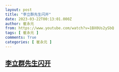 ```yaml
---
layout: post
title: "李立群先生闪开"
date: 2023-03-22T00:13:01.000Z
author: 崔永元
from: https://www.youtube.com/watch?v=1BX0Us2ySbQ
tags: [ 崔永元 ]
comments: True
categories: [ 崔永元 ]
---
```

<!--1679443981000-->
[李立群先生闪开](https://www.youtube.com/watch?v=1BX0Us2ySbQ)
------

<div>

</div>
